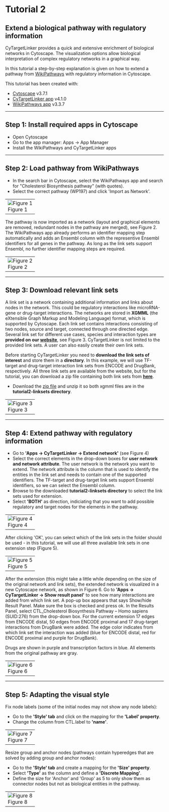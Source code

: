 # Tutorial 2
## Extend a biological pathway with regulatory information

CyTargetLinker provides a quick and extensive enrichment of biological networks in Cytoscape. The visualization options allow biological interpretation of complex regulatory networks in a graphical way.

In this tutorial a step-by-step explanation is given on how to extend a pathway from [WikiPathways](https://www.wikipathways.org) with regulatory information in Cytoscape. 

This tutorial has been created with:
* [Cytoscape](https://cytoscape.org/) v3.7.1
* [CyTargetLinker app](http://apps.cytoscape.org/apps/cytargetlinker) v4.1.0
* [WikiPathways app](http://apps.cytoscape.org/apps/wikipathways) v3.3.7

-----

## Step 1: Install required apps in Cytoscape

* Open Cytoscape
* Go to the app manager: Apps -> App Manager
* Install the WikiPathways and CyTargetLinker apps

-----

## Step 2: Load pathway from WikiPathways

* In the search bar in Cytoscape, select the WikiPathways app and search for "Cholesterol Biosynthesis pathway" (with quotes). 
* Select the correct pathway (WP197) and click 'Import as Network'.

<table>
  <tr>
    <td><img src="https://cytargetlinker.github.io/images/tutorial2/figure1.png" alt="Figure 1"/><br/>Figure 1</td>
  </tr>
</table>

The pathway is now imported as a network (layout and graphical elements are removed, redundant nodes in the pathway are merged), see Figure 2.
The WikiPathways app already performs an identifier mapping step automatically and adds an Ensembl column with the representive Ensembl identifiers for all genes in the pathway. As long as the link sets support Ensembl, no further identifier mapping steps are required.

<table>
  <tr>
    <td><img src="https://cytargetlinker.github.io/images/tutorial2/figure2.png" alt="Figure 2"/><br/>Figure 2</td>
  </tr>
</table>

-----

## Step 3: Download relevant link sets
A link set is a network containing additional information and links about nodes in the network. This could be regulatory interactions like microRNA-gene or drug-target interactions. The networks are stored in **XGMML** (the eXtensible Graph Markup and Modeling Language) format, which is supported by Cytoscape. Each link set contains interactions consisting of two nodes, source and target, connected through one directed edge. Several link set for different use cases, species and interaction types are **provided on our [website](https://cytargetlinker.github.io/pages/linksets)**, see Figure 3. CyTargetLinker is not limited to the provided link sets. A user can also easily create their own link sets.

Before starting CyTargetLinker you need to **download the link sets of interest** and store them in a **directory**. In this example, we will use TF-target and drug-target interaction link sets from ENCODE and DrugBank, respectively. All three link sets are available from the website, but for the tutorial, you can download a zip file containing both link sets from **[here](../../data/tutorial2/tutorial2-linksets.zip)**.
* Download the [zip file](../../data/tutorial2/tutorial2-linksets.zip) and unzip it so both xgmml files are in the **tutorial2-linksets directory**. 

<table>
  <tr>
    <td><img src="https://cytargetlinker.github.io/images/tutorial1/figure3.png" alt="Figure 3"/><br/>Figure 3</td>
  </tr>
</table>

-----

## Step 4: Extend pathway with regulatory information

* Go to **'Apps -> CyTargetLinker -> Extend network'** (see Figure 4)
* Select the correct elements in the drop-down boxes for **user network and network attribute**. The user network is the network you want to extend. The network attribute is the column that is used to identify the entities in the link set and needs to contain one of the supported identifiers. The TF-target and drug-target link sets support Ensembl identifiers, so we can select the Ensembl column. 
* Browse to the downloaded **tutorial2-linksets directory** to select the link sets used for extension. 
* Select **'BOTH'** as direction, indiciating that you want to add possible regulatory and target nodes for the elements in the pathway.

<table>
  <tr>
    <td><img src="https://cytargetlinker.github.io/images/tutorial2/figure4.png" alt="Figure 4"/><br/>Figure 4</td>
  </tr>
</table>

After clicking 'OK', you can select which of the link sets in the folder should be used - in this tutorial, we will use all three available link sets in one extension step (Figure 5).

<table>
  <tr>
    <td><img src="https://cytargetlinker.github.io/images/tutorial2/figure5.png" alt="Figure 5"/><br/>Figure 5</td>
  </tr>
</table>

After the extension (this might take a little while depending on the size of the original network and link sets), the extended network is visualized in a new Cytoscape network, as shown in Figure 6. Go to **'Apps -> CyTargetLinker -> Show result panel'** to see how many interactions are added from which link set. A pop-up box appears that says Show/hide Result Panel. Make sure the box is checked and press ok. In the Results Panel, select CTL_Cholesterol Biosynthesis Pathway – Homo sapiens (SUID:276) from the drop-down box. For the current extension 17 edges from ENCODE distal, 50 edges from ENCODE proximal and 17 drug-target interactions from DrugBank were added. The edge color indicates from which link set the interaction was added (blue for ENCODE distal, red for ENCODE proximal and purple for DrugBank).

Drugs are shown in purple and transcription factors in blue. All elements from the original pathway are gray.

<table>
  <tr>
    <td><img src="https://cytargetlinker.github.io/images/tutorial2/figure6.png" alt="Figure 6"/><br/>Figure 6</td>
  </tr>
</table>

-----

## Step 5: Adapting the visual style

Fix node labels (some of the initial nodes may not show any node labels):
* Go to the **'Style' tab** and click on the mapping for the **'Label' property**.
* Change the column from CTL.label to **'name'**.

<table>
  <tr>
    <td><img src="https://cytargetlinker.github.io/images/tutorial2/figure7.png" alt="Figure 7"/><br/>Figure 7</td>
  </tr>
</table>

Resize group and anchor nodes (pathways contain hyperedges that are solved by adding group and anchor nodes):
* Go to the **'Style' tab** and create a mapping for the **'Size' property**.
* Select **'Type'** as the column and define a **'Discrete Mapping'**. 
* Define the size for 'Anchor' and 'Group' as 5 to only show them as connector nodes but not as biological entities in the pathway.


<table>
  <tr>
    <td><img src="https://cytargetlinker.github.io/images/tutorial2/figure8.png" alt="Figure 8"/><br/>Figure 8</td>
  </tr>
</table>


